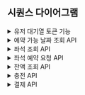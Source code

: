 ## 시퀀스 다이어그램
<details>
<summary>유저 대기열 토큰 기능</summary>
<div markdown="1">

- 사용자는 5초 간격으로 대기열 상태를 조회합니다.
- 시스템은 사용자의 대기 순번과 토큰 상태를 기준으로 입장 가능 여부를 판단합니다.
- 정원이 가득 찬 경우에는 현재 대기 순번만 계산하여 응답합니다.

```mermaid
sequenceDiagram
    autonumber
    participant 사용자
    participant UserController
    participant WaitingTokenService
    participant WaitingTokenRepository
    participant UserRepository

    note over 사용자, UserController: 사용자 → 대기열 토큰 요청

    사용자->>UserController: 대기열 토큰 요청
    UserController->>WaitingTokenService: 토큰 발급 요청 (userId)
    WaitingTokenService->>WaitingTokenRepository: 사용자 ID로 기존 토큰 조회

    alt 기존 토큰 존재
        note right of WaitingTokenService: 만료 여부 확인 후 재사용 또는 재발급
        WaitingTokenService-->>UserController: 기존 토큰 반환
    else
        WaitingTokenService->>UserRepository: 사용자 정보 조회
        WaitingTokenService->>WaitingTokenRepository: 새 토큰 저장 (상태 = WAITING)
        WaitingTokenService-->>UserController: 신규 토큰 반환
    end
    UserController-->>사용자: 토큰 응답

    loop 5초 간격
        사용자->>UserController: 대기 상태 확인 요청
        UserController->>WaitingTokenService: 상태 확인 요청
        WaitingTokenService->>WaitingTokenRepository: 사용자 토큰 조회

        alt 상태 = ACTIVE
            WaitingTokenService-->>UserController: 입장 가능 응답
        else 상태 = WAITING
            note right of WaitingTokenService: 순번 조회 후 필요 시 ACTIVE로 갱신
            WaitingTokenService-->>UserController: 대기 순번 응답
        else 상태 = EXPIRED
            WaitingTokenService-->>UserController: 만료 안내 응답
        end

        UserController-->>사용자: 상태 응답
    end
```

</div>
</details>

<details>
<summary>예약 가능 날짜 조회 API</summary>
<div markdown="1">

- 사용자는 대기열 토큰을 포함해 예약 가능한 날짜를 요청합니다.
- 토큰이 유효한 경우에만 해당 콘서트의 예약 가능 일정을 조회해 응답합니다.

```mermaid
sequenceDiagram
    autonumber
    participant 사용자
    participant UserController
    participant ConcertService
    participant ConcertRepository

    사용자 ->> UserController: 예약 가능한 날짜 조회 요청
    UserController ->> ConcertService: 예약 가능한 날짜 목록 요청
    ConcertService ->> ConcertRepository: 공연 일정 조회
    ConcertService -->> UserController: 예약 가능한 날짜 목록 반환
    UserController -->> 사용자: 날짜 목록 응답
```

</div>
</details>

<details>
<summary>좌석 조회 API</summary>
<div markdown="1">

- 사용자는 대기열 토큰을 포함해 좌석 정보를 요청합니다.
- 토큰이 유효한 경우에만 해당 콘서트의 회차의 좌석 목록을 조회해 응답합니다.

```mermaid
sequenceDiagram
    autonumber
    participant 사용자
    participant UserController
    participant ConcertSeatService
    participant ConcertSeatRepository

    사용자 ->> UserController: 공연 좌석 목록 조회 요청
    UserController ->> ConcertSeatService: 사용 가능한 좌석 요청
    ConcertSeatService ->> ConcertSeatRepository: 공연 좌석 목록 조회
    ConcertSeatService -->> UserController: 사용 가능한 좌석 목록 반환
    UserController -->> 사용자: 좌석 목록 응답
```

</div>
</details>

<details>
<summary>좌석 예약 요청 API</summary>
<div markdown="1">

- 사용자는 날짜와 좌석 번호, 대기열 토큰을 포함해 좌석 예약을 요청합니다.
- 토큰이 유효하고 좌석이 예약 가능한 경우, 해당 좌석을 5분간 임시로 배정하며 예약 요청을 완료합니다.

```mermaid
sequenceDiagram
    autonumber
    actor 사용자
    participant UserController
    participant ConcertSeatService
    participant ReservationService

    사용자 ->> UserController: 좌석 예약 요청 (날짜, 좌석 정보 포함)
    UserController ->> ConcertSeatService: 좌석 임시 배정 요청

    alt 좌석 예약 가능
        note right of ConcertSeatService: 5분간 임시 배정 유지
        UserController ->> ReservationService: 임시 예약 생성 요청
        UserController -->> 사용자: 좌석 예약 성공 응답
    else 좌석이 이미 임시 배정됨
        UserController -->> 사용자: 좌석 예약 불가 응답
    end
```

</div>
</details>

<details>
<summary>잔액 조회 API</summary>
<div markdown="1">

- 이 API는 대기열 토큰 없이도 호출 가능하며 사용자 ID를 통해 잔액 정보를 반환합니다.

```mermaid
sequenceDiagram
    autonumber
    actor 사용자
    participant UserController
    participant CashService
    participant CashRepository

    사용자 ->> UserController: 잔액 조회 요청
    UserController ->> CashService: 사용자 잔액 확인 요청
    CashService ->> CashRepository: 사용자 캐시 정보 조회

    alt 캐시 정보 존재
        CashRepository -->> CashService: 잔액 정보 반환
    else 캐시 정보 없음
        CashRepository -->> CashService: 기본 잔액(0원) 반환
    end

    CashService -->> UserController: 잔액 반환
    UserController -->> 사용자: 잔액 응답
```

</div>
</details>

<details>
<summary>충전 API</summary>
<div markdown="1">

- 사용자는 금액을 입력해 자신의 잔액을 충전할 수 있습니다.
- 시스템은 사용자 ID를 기반으로 캐시 정보를 조회하고 기존 정보가 없을 경우 기본 잔액 0으로 새로 생성한 뒤 충전 금액을 추가합니다.

```mermaid
sequenceDiagram
    autonumber
    actor 사용자
    participant UserController
    participant CashService
    participant CashRepository

    사용자 ->> UserController: 금액 충전 요청
    UserController ->> CashService: 사용자 캐시에 금액 추가 요청
    CashService ->> CashRepository: 사용자 캐시 정보 조회

    alt 기존 캐시 정보 있음
        CashService ->> CashRepository: 잔액에 금액 추가
    else 캐시 정보 없음
        CashService ->> CashRepository: 기본 잔액 0으로 생성 후 금액 추가
    end

    CashService -->> UserController: 충전 완료 응답
    UserController -->> 사용자: 충전 성공 안내
```

</div>
</details>

<details>
<summary>결제 API</summary>
<div markdown="1">

- 사용자는 유효한 대기열 토큰을 포함하여 결제를 요청할 수 있습니다.
- 시스템은 사용자 잔액을 확인하고, 잔액이 충분한 경우에만 좌석을 확정하고 결제 처리를 진행합니다.
- 결제가 완료되면 좌석 소유권이 확정되고, 대기열 토큰은 만료 처리됩니다.
- 좌석 확정에 실패할 경우 잔액은 롤백되며, 결제는 진행되지 않습니다.


```mermaid
sequenceDiagram
    autonumber
    actor 사용자
    participant UserController
    participant CashService
    participant ConcertSeatService
    participant PaymentService

    사용자 ->> UserController: 결제 요청
    UserController ->> CashService: 사용자 잔액 확인

    alt 잔액 부족
        UserController -->> 사용자: 에러 응답 (잔액 부족)
    else 잔액 충분
        CashService ->> CashService: 잔액 차감
        UserController ->> ConcertSeatService: 좌석 확정 요청

        alt 좌석 확정 성공
            UserController ->> PaymentService: 결제 정보 저장
            PaymentService ->> PaymentService: 대기열 토큰 만료 처리
            UserController -->> 사용자: 결제 완료 응답
        else 좌석 확정 실패
            CashService ->> CashService: 잔액 롤백 처리
            UserController -->> 사용자: 에러 응답 (좌석 확정 실패)
        end
    end
```

</div>
</details>